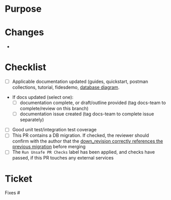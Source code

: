 
# Purpose

# Changes

-
# Checklist

- [ ] Applicable documentation updated (guides, quickstart, postman collections, tutorial, fidesdemo, [database diagram](https://github.com/ethyca/fidesops/blob/main/docs/fidesops/docs/development/update_erd_diagram.md).
- If docs updated (select one):
  - [ ] documentation complete, or draft/outline provided (tag docs-team to complete/review on this branch)
  - [ ] documentation issue created (tag docs-team to complete issue separately)
- [ ] Good unit test/integration test coverage
- [ ] This PR contains a DB migration. If checked, the reviewer should confirm with the author that the [down_revision correctly references the previous migration](https://ethyca.github.io/fidesops/development/contributing_details/#alembic-migrations) before merging
- [ ] The `Run Unsafe PR Checks` label has been applied, and checks have passed, if this PR touches any external services

# Ticket

Fixes #
 
